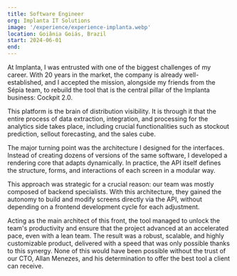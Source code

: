 ```yaml
---
title: Software Engineer
org: Implanta IT Solutions
image: '/experience/experience-implanta.webp'
location: Goiânia Goiás, Brazil
start: 2024-06-01
end:
---
```


At Implanta, I was entrusted with one of the biggest challenges of my career. With 20 years in the market, the company is already well-established, and I accepted the mission, alongside my friends from the Sépia team, to rebuild the tool that is the central pillar of the Implanta business: Cockpit 2.0.

This platform is the brain of distribution visibility. It is through it that the entire process of data extraction, integration, and processing for the analytics side takes place, including crucial functionalities such as stockout prediction, sellout forecasting, and the sales cube.

The major turning point was the architecture I designed for the interfaces. Instead of creating dozens of versions of the same software, I developed a rendering core that adapts dynamically. In practice, the API itself defines the structure, forms, and interactions of each screen in a modular way.

This approach was strategic for a crucial reason: our team was mostly composed of backend specialists. With this architecture, they gained the autonomy to build and modify screens directly via the API, without depending on a frontend development cycle for each adjustment.

Acting as the main architect of this front, the tool managed to unlock the team's productivity and ensure that the project advanced at an accelerated pace, even with a lean team. The result was a robust, scalable, and highly customizable product, delivered with a speed that was only possible thanks to this synergy. None of this would have been possible without the trust of our CTO, Allan Menezes, and his determination to offer the best tool a client can receive.
